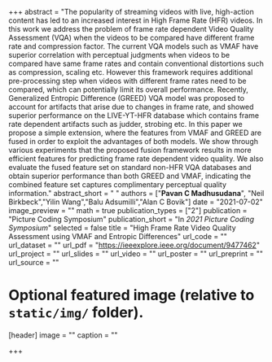 +++
abstract = "The popularity of streaming videos with live, high-action content has led to an increased interest in High Frame Rate (HFR) videos. In this work we address the problem of frame rate dependent Video Quality Assessment (VQA) when the videos to be compared have different frame rate and compression factor. The current VQA models such as VMAF have superior correlation with perceptual judgments when videos to be compared have same frame rates and contain conventional distortions such as compression, scaling etc. However this framework requires additional pre-processing step when videos with different frame rates need to be compared, which can potentially limit its overall performance. Recently, Generalized Entropic Difference (GREED) VQA model was proposed to account for artifacts that arise due to changes in frame rate, and showed superior performance on the LIVE-YT-HFR database which contains frame rate dependent artifacts such as judder, strobing etc. In this paper we propose a simple extension, where the features from VMAF and GREED are fused in order to exploit the advantages of both models. We show through various experiments that the proposed fusion framework results in more efficient features for predicting frame rate dependent video quality. We also evaluate the fused feature set on standard non-HFR VQA databases and obtain superior performance than both GREED and VMAF, indicating the combined feature set captures complimentary perceptual quality information."
abstract_short = " "
authors = ["**Pavan C Madhusudana**", "Neil Birkbeck","Yilin Wang","Balu Adsumilli","Alan C Bovik"]
date = "2021-07-02"
image_preview = ""
math = true
publication_types = ["2"]
publication = "Picture Coding Symposium"
publication_short = "In *2021 Picture Coding Symposium*"
selected = false
title = "High Frame Rate Video Quality Assessment using VMAF and Entropic Differences"
url_code = ""
url_dataset = ""
url_pdf = "https://ieeexplore.ieee.org/document/9477462"
url_project = ""
url_slides = ""
url_video = ""
url_poster = ""
url_preprint = ""
url_source = ""

# Optional featured image (relative to `static/img/` folder).
[header]
image = ""
caption = ""

+++



